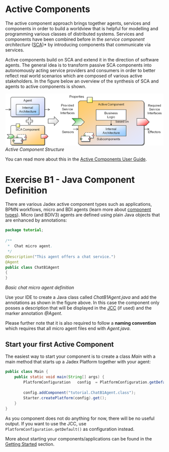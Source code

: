 # Active Components

The active component approach brings together agents, services and components in order to build a worldview that is helpful for modelling and programming various classes of distributed systems.
Services and components have been combined before in the *service component architecture* ([SCA](http://www.osoa.org/display/Main/Service+Component+Architecture+Home))* by introducing components that communicate via services.

Active components build on SCA and extend it in the direction of software agents. The general idea is to transform passive SCA components into autonomously acting service providers and consumers in order to better reflect real world scenarios which are composed of various active stakeholders.
 In the figure below an overview of the synthesis of SCA and agents to active components is shown.

![03 Active Components@ac.png](ac.png)
*Active Component Structure*

You can read more about this in the [Active Components User Guide](../../guides/ac/02%20Active%20Components.md).

# Exercise B1 - Java Component Definition

There are various Jadex active component types such as applications, BPMN workflows, micro and BDI agents (learn more about [component types](../../component-types/component-types.md)).
Micro (and BDIV3) agents are defined using plain Java objects that are enhanced by annotations:

```java
package tutorial;

/**
 *  Chat micro agent.
 */
@Description("This agent offers a chat service.")
@Agent
public class ChatB1Agent
{
}
```

*Basic chat micro agent definition*

Use your IDE to create a Java class called *ChatB1Agent.java* and add the annotations as shown in the figure above.
In this case the component only posses a description that will be displayed in the [JCC](../../tools/01%20Introduction.md) (if used) and the marker annotation *@Agent*.

Please further note that it is also required to follow a **naming convention** which requires that all micro agent files end with *Agent.java*.

## Start your first Active Component

The easiest way to start your component is to create a class *Main* with a main method that starts up a Jadex Platform together with your agent:

```java
public class Main {
    public static void main(String[] args) {
        PlatformConfiguration   config  = PlatformConfiguration.getDefaultNoGui();

        config.addComponent("tutorial.ChatB1Agent.class");
        Starter.createPlatform(config).get();
    }
}
```

As you component does not do anything for now, there will be no useful output.
If you want to use the JCC, use ```PlatformConfiguration.getDefault()``` as configuration instead.

More about starting your components/applications can be found in the [Getting Started](../../getting-started/getting-started.md#starting-your-applications) section.
